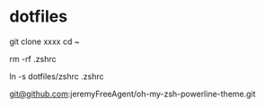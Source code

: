 # dotfiles
git clone xxxx
cd ~

rm -rf .zshrc

ln -s dotfiles/zshrc .zshrc

git@github.com:jeremyFreeAgent/oh-my-zsh-powerline-theme.git

